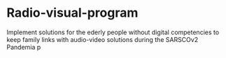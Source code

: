 # Radio-visual-program
Implement solutions for the ederly people without digital competencies to keep family links with audio-video solutions during the SARSCOv2 Pandemia p 
